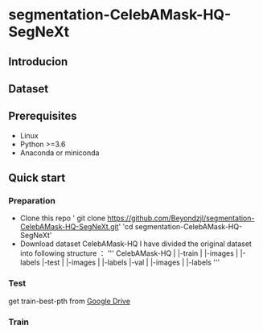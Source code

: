 # segmentation-CelebAMask-HQ-SegNeXt
## Introducion
## Dataset
## Prerequisites
- Linux
- Python >=3.6
- Anaconda or miniconda
## Quick start
### Preparation
- Clone this repo
  ' git clone https://github.com/Beyondzjl/segmentation-CelebAMask-HQ-SegNeXt.git'
  'cd segmentation-CelebAMask-HQ-SegNeXt'
- Download dataset CelebAMask-HQ
  I have divided the original dataset into following structure ：
  '''
  CelebAMask-HQ
  |
  |-train
  |      |-images
  |      |-labels
  |-test
  |      |-images
  |      |-labels
  |-val
  |      |-images
  |      |-labels
  '''

### Test
get train-best-pth from [Google Drive](https://drive.google.com/file/d/1rp5D48-1renqNCQ3LkJAYK5__QVFN_IV/view?usp=drive_link)
### Train

